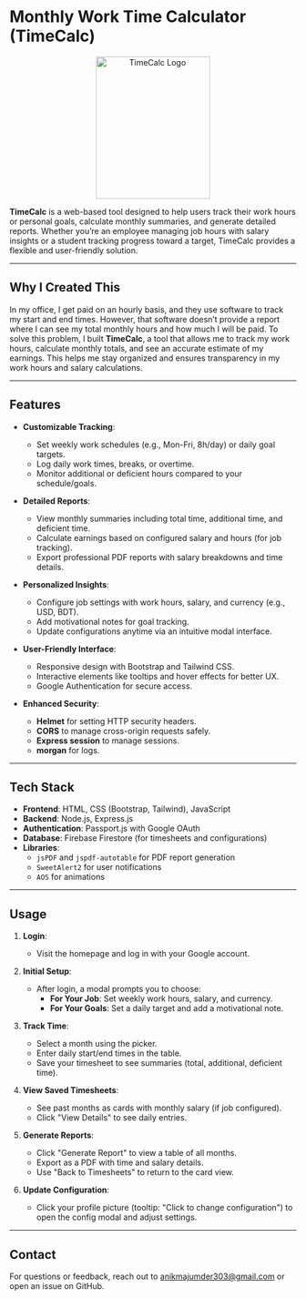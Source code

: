 # Monthly Work Time Calculator (TimeCalc)

<p align="center">
  <img src="https://firebasestorage.googleapis.com/v0/b/alleventsair.appspot.com/o/files%2Fimages%2FGmhUu_1741541334176.png?alt=media&token=f64aacd4-ca72-4d94-abb2-b7f2a2e52ded" alt="TimeCalc Logo" width="200" height="250">
</p>

**TimeCalc** is a web-based tool designed to help users track their work hours or personal goals, calculate monthly summaries, and generate detailed reports. Whether you’re an employee managing job hours with salary insights or a student tracking progress toward a target, TimeCalc provides a flexible and user-friendly solution.

---

## Why I Created This

In my office, I get paid on an hourly basis, and they use software to track my start and end times. However, that software doesn’t provide a report where I can see my total monthly hours and how much I will be paid. To solve this problem, I built **TimeCalc**, a tool that allows me to track my work hours, calculate monthly totals, and see an accurate estimate of my earnings. This helps me stay organized and ensures transparency in my work hours and salary calculations.

---

## Features

- **Customizable Tracking**:
  - Set weekly work schedules (e.g., Mon-Fri, 8h/day) or daily goal targets.
  - Log daily work times, breaks, or overtime.
  - Monitor additional or deficient hours compared to your schedule/goals.

- **Detailed Reports**:
  - View monthly summaries including total time, additional time, and deficient time.
  - Calculate earnings based on configured salary and hours (for job tracking).
  - Export professional PDF reports with salary breakdowns and time details.

- **Personalized Insights**:
  - Configure job settings with work hours, salary, and currency (e.g., USD, BDT).
  - Add motivational notes for goal tracking.
  - Update configurations anytime via an intuitive modal interface.

- **User-Friendly Interface**:
  - Responsive design with Bootstrap and Tailwind CSS.
  - Interactive elements like tooltips and hover effects for better UX.
  - Google Authentication for secure access.

- **Enhanced Security**:
  - **Helmet** for setting HTTP security headers.
  - **CORS** to manage cross-origin requests safely.
  - **Express session** to manage sessions.
  - **morgan** for logs.

---

## Tech Stack

- **Frontend**: HTML, CSS (Bootstrap, Tailwind), JavaScript
- **Backend**: Node.js, Express.js
- **Authentication**: Passport.js with Google OAuth
- **Database**: Firebase Firestore (for timesheets and configurations)
- **Libraries**:
  - `jsPDF` and `jspdf-autotable` for PDF report generation
  - `SweetAlert2` for user notifications
  - `AOS` for animations

---

## Usage

1. **Login**:
   - Visit the homepage and log in with your Google account.

2. **Initial Setup**:
   - After login, a modal prompts you to choose:
     - **For Your Job**: Set weekly work hours, salary, and currency.
     - **For Your Goals**: Set a daily target and add a motivational note.

3. **Track Time**:
   - Select a month using the picker.
   - Enter daily start/end times in the table.
   - Save your timesheet to see summaries (total, additional, deficient time).

4. **View Saved Timesheets**:
   - See past months as cards with monthly salary (if job configured).
   - Click "View Details" to see daily entries.

5. **Generate Reports**:
   - Click "Generate Report" to view a table of all months.
   - Export as a PDF with time and salary details.
   - Use "Back to Timesheets" to return to the card view.

6. **Update Configuration**:
   - Click your profile picture (tooltip: "Click to change configuration") to open the config modal and adjust settings.

---

## Contact

For questions or feedback, reach out to [anikmajumder303@gmail.com](mailto:anikmajumder303@gmail.com) or open an issue on GitHub.
